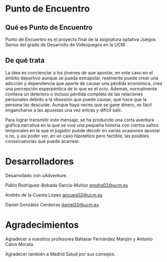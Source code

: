 # Punto de Encuentro #

## Qué es Punto de Encuentro ##
Punto de Encuentro es el proyecto final de la asignatura optativa Juegos Serios del grado de Desarrollo de Videojuegos en la UCM.

## De qué trata ##
La idea es concienciar a los jóvenes de que apostar, en este caso en el ámbito deportivo aunque se pueda extrapolar, realmente puede crear una adicción y dependencia que aparte de causar una pérdida económica, crea una percepción esperpéntica de lo que es el ocio.
Además, normalmente conlleva un deterioro o incluso pérdida completa de las relaciones personales debido a la obsesión que puede causar, que hace que la persona las descuide. Aunque haya veces que se gane dinero, es fácil engancharse a las apuestas una vez entras y difícil salir.

Para lograr transmitir este mensaje, se ha producido una corta aventura gráfica narrativa en la que se vive una pequeña historia con ciertos saltos temporales en la que el jugador puede decidir en varias ocasiones apostar o no, y así poder ver, en un caso hipotético pero factible, las posibles consecuencias que puede acarrear.


# Desarrolladores #
Desarrollado con uAdventure.

Pablo Rodríguez-Bobada García-Muñoz prodra02@ucm.es

Andrés de la Cuesta López ancues02@ucm.es

Daniel González Cerdeiras daniel20@ucm.es

# Agradecimientos #
Agradecer a nuestros profesores Baltasar Fernández Manjón y Antonio Calvo Morata.

Agradecer también a Madrid Salud por sus consejos.
